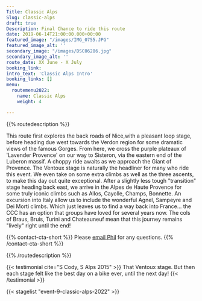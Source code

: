 ```yaml
---
Title: Classic Alps
Slug: classic-alps
draft: true
Description: Final Chance to ride this route
date: 2019-06-14T21:00:00.000+00:00
featured_image: "/images/IMG_0755.JPG"
featured_image_alt: ''
secondary_image: "/images/DSC06286.jpg"
secondary_image_alt: ''
route_date: XX June - X July
booking_link: 
intro_text: 'Classic Alps Intro'
booking_links: []
menu:
  routemenu2022:
    name: Classic Alps
    weight: 4

---
```

{{% routedescription %}}

This route first explores the back roads of Nice,with a pleasant loop stage, before heading due west towards the Verdon region for some dramatic views of the famous Gorges. From here, we cross the purple plateaux of 'Lavender Provence' on our way to Sisteron, via the eastern end of the Luberon massif. A choppy ride awaits as we approach the Giant of Provence. The Ventoux stage is naturally the headliner for many who ride this event. We even take on some extra climbs as well as the three ascents, to make this day out quite exceptional. After a slightly less tough "transition" stage heading back east, we arrive in the Alpes de Haute Provence for some truly iconic climbs such as Allos, Cayolle, Champs, Bonnette. An excursion into Italy allow us to include the wonderful Agnel, Sampeyre and Dei Morti climbs. Which just leaves us to find a way back into France... the CCC has an option that groups have loved for several years now. The cols of Braus, Bruis, Turini and Chateauneuf mean that this journey remains "lively" right until the end!

{{% contact-cta-short %}}
Please <a class="white dim" href="mailto:mailto:info@centcolschallenge.com">email Phil</a> for any questions.
{{% /contact-cta-short %}}

{{% /routedescription %}}

{{< testimonial cite="S Cody, S Alps 2015" >}}
That Ventoux stage. But then each stage felt like the best day on a bike ever, until the next day!
{{< /testimonial >}}

{{< stagelist "event-9-classic-alps-2022" >}}